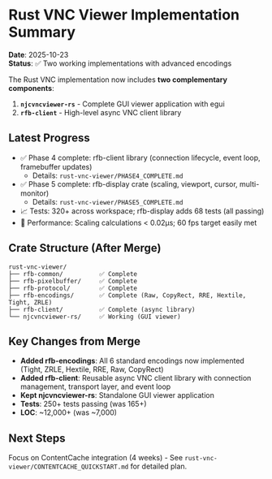 # Rust VNC Viewer Implementation Summary

**Date**: 2025-10-23  
**Status**: ✅ Two working implementations with advanced encodings

The Rust VNC implementation now includes **two complementary components**:

1. **`njcvncviewer-rs`** - Complete GUI viewer application with egui
2. **`rfb-client`** - High-level async VNC client library

## Latest Progress

- ✅ Phase 4 complete: rfb-client library (connection lifecycle, event loop, framebuffer updates)
  - Details: `rust-vnc-viewer/PHASE4_COMPLETE.md`
- ✅ Phase 5 complete: rfb-display crate (scaling, viewport, cursor, multi-monitor)
  - Details: `rust-vnc-viewer/PHASE5_COMPLETE.md`
- 📈 Tests: 320+ across workspace; rfb-display adds 68 tests (all passing)
- 🚀 Performance: Scaling calculations < 0.02µs; 60 fps target easily met

## Crate Structure (After Merge)

```
rust-vnc-viewer/
├── rfb-common/          ✅ Complete
├── rfb-pixelbuffer/     ✅ Complete
├── rfb-protocol/        ✅ Complete
├── rfb-encodings/       ✅ Complete (Raw, CopyRect, RRE, Hextile, Tight, ZRLE)
├── rfb-client/          ✅ Complete (async library)
└── njcvncviewer-rs/     ✅ Working (GUI viewer)
```

## Key Changes from Merge

- **Added rfb-encodings**: All 6 standard encodings now implemented (Tight, ZRLE, Hextile, RRE, Raw, CopyRect)
- **Added rfb-client**: Reusable async VNC client library with connection management, transport layer, and event loop
- **Kept njcvncviewer-rs**: Standalone GUI viewer application
- **Tests**: 250+ tests passing (was 165+)
- **LOC**: ~12,000+ (was ~7,000)

## Next Steps

Focus on ContentCache integration (4 weeks) - See `rust-vnc-viewer/CONTENTCACHE_QUICKSTART.md` for detailed plan.

